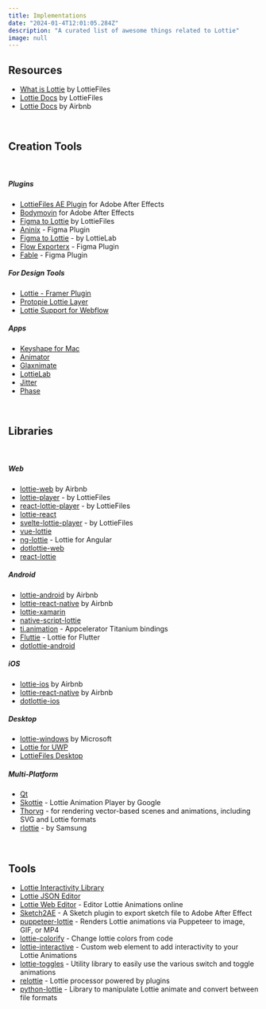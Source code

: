 ```yaml
---
title: Implementations
date: "2024-01-4T12:01:05.284Z"
description: "A curated list of awesome things related to Lottie"
image: null
---
```


## Resources

- <a href="https://lottiefiles.com/what-is-lottie" target="_blank">What is Lottie</a> by LottieFiles
- <a href="https://lottiefiles.github.io/lottie-docs/" target="_blank">Lottie Docs</a> by LottieFiles
- <a href="https://airbnb.io/lottie/#/" target="_blank">Lottie Docs</a> by Airbnb

<br/>

## Creation Tools

<br/>

##### Plugins

- <a href="https://lottiefiles.com/ae" target="_blank">LottieFiles AE Plugin</a> for Adobe After Effects
- <a href="https://aescripts.com/bodymovin/" target="_blank">Bodymovin</a> for Adobe After Effects
- <a href="https://www.figma.com/community/plugin/809860933081065308" target="_blank">Figma to Lottie</a> by LottieFiles
- <a href="https://www.figma.com/community/plugin/988173868842375596" target="_blank">Aninix</a> - Figma Plugin
- <a href="https://www.figma.com/community/plugin/1307008445393559148" target="_blank">Figma to Lottie</a> - by LottieLab
- <a href="https://www.figma.com/community/plugin/905358215497822854" target="_blank">Flow Exporterx</a> - Figma Plugin
- <a href="https://www.figma.com/community/plugin/1093136289410156578" target="_blank">Fable</a> - Figma Plugin

##### For Design Tools

- <a href="https://www.framer.com/plugins/lottie" target="_blank">Lottie - Framer Plugin</a>
- <a href="https://www.protopie.io/learn/basics/" target="_blank">Protopie Lottie Layer</a>
- <a href="https://university.webflow.com/courses/after-effects-lottie" target="_blank">Lottie Support for Webflow </a>

##### Apps

- <a href="https://www.keyshapeapp.com/" target="_blank">Keyshape for Mac</a>
- <a href="https://www.haikuforteams.com/animator/" target="_blank">Animator</a>
- <a href="https://glaxnimate.mattbas.org/" target="_blank">Glaxnimate</a>
- <a href="https://www.lottielab.com/" target="_blank">LottieLab</a>
- <a href="https://jitter.video/" target="_blank">Jitter</a>
- <a href="https://phase.com/" target="_blank">Phase</a>

<br/>

## Libraries

<br/>

##### Web

- <a href="https://github.com/airbnb/lottie-web" target="_blank">lottie-web</a> by Airbnb
- <a href="https://github.com/LottieFiles/lottie-player" target="_blank">lottie-player</a> - by LottieFiles
- <a href="https://github.com/LottieFiles/lottie-react" target="_blank">react-lottie-player</a> - by LottieFiles
- <a href="https://github.com/gamote/lottie-react" target="_blank">lottie-react</a>
- <a href="https://github.com/LottieFiles/svelte-lottie-player" target="_blank">svelte-lottie-player</a> - by LottieFiles
- <a href="https://github.com/chenqingspring/vue-lottie" target="_blank">vue-lottie</a>
- <a href="https://github.com/chenqingspring/ng-lottie" target="_blank">ng-lottie</a> - Lottie for Angular
- <a href="https://github.com/LottieFiles/dotlottie-web"  target="_blank">dotlottie-web</a>
- <a href="https://github.com/chenqingspring/react-lottie"  target="_blank">react-lottie</a>

##### Android

- <a href="https://github.com/airbnb/lottie-android" target="_blank">lottie-android</a> by Airbnb
- <a href="https://github.com/airbnb/lottie-react-native" target="_blank">lottie-react-native</a> by Airbnb
- <a href="https://github.com/martijn00/LottieXamarin" target="_blank">lottie-xamarin</a>
- <a href="https://github.com/bradmartin/nativescript-lottie" target="_blank">native-script-lottie</a>
- <a href="https://github.com/m1ga/ti.animation" target="_blank">ti.animation</a> - Appcelerator Titanium bindings
- <a href="https://github.com/simolus3/fluttie" target="_blank">Fluttie</a> - Lottie for Flutter
- <a href="https://github.com/LottieFiles/dotlottie-android" target="_blank">dotlottie-android</a>

##### iOS

- <a href="https://github.com/airbnb/lottie-ios" target="_blank">lottie-ios</a> by Airbnb
- <a href="https://github.com/airbnb/lottie-react-native" target="_blank">lottie-react-native</a> by Airbnb
- <a href="https://github.com/LottieFiles/dotlottie-ios" target="_blank">dotlottie-ios</a>

##### Desktop

- <a href="https://github.com/windows-toolkit/Lottie-Windows" target="_blank">lottie-windows</a> by Microsoft
- <a href="https://github.com/azchohfi/LottieUWP" target="_blank">Lottie for UWP</a>
- <a href="https://lottiefiles.com/desktop" target="_blank">LottieFiles Desktop</a>

##### Multi-Platform

- <a href="https://www.qt.io/blog/2019/03/08/announcing-qtlottie" target="_blank">Qt</a>
- <a href="https://skia.org/docs/user/modules/skottie/" target="_blank">Skottie</a> - Lottie Animation Player by Google
- <a href="https://www.thorvg.org/" target="_blank">Thorvg</a> - for rendering vector-based scenes and animations, including SVG and Lottie formats
- <a href="https://github.com/Samsung/rlottie" target="_blank">rlottie</a> - by Samsung

<br/>

## Tools

- <a href="https://lottiefiles.com/interactivity" target="_blank">Lottie Interactivity Library</a>
- <a href="https://lottiefiles.com/tools/json-editor" target="_blank">Lottie JSON Editor</a>
- <a href="http://lottiefiles.com/editor" target="_blank">Lottie Web Editor</a> - Editor Lottie Animations online
- <a href="https://github.com/bigxixi/Sketch2AE" target="_blank">Sketch2AE</a> - A Sketch plugin to export sketch file to Adobe After Effect
- <a href="https://github.com/transitive-bullshit/puppeteer-lottie" target="_blank">puppeteer-lottie</a> - Renders Lottie animations via Puppeteer to image, GIF, or MP4
- <a href="https://github.com/xxmuaddib/lottie-colorify" target="_blank">lottie-colorify</a> - Change lottie colors from code
- <a href="https://github.com/samuelOsborne/Lottie-interactive" target="_blank">lottie-interactive</a> - Custom web element to add interactivity to your Lottie Animations
- <a href="https://github.com/CoderVishalSehgal/lottie-toggles" target="_blank">lottie-toggles</a> - Utility library to easily use the various switch and toggle animations
- <a href="https://github.com/lottiefiles/relottie" target="_blank">relottie</a> - Lottie processor powered by plugins
- <a href="https://gitlab.com/mattbas/python-lottie" target="_blank">python-lottie</a> - Library to manipulate Lottie animate and convert between file formats
